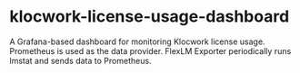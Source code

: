 # klocwork-license-usage-dashboard
A Grafana-based dashboard for monitoring Klocwork license usage. Prometheus is used as the data provider. FlexLM Exporter periodically runs lmstat and sends data to Prometheus.
